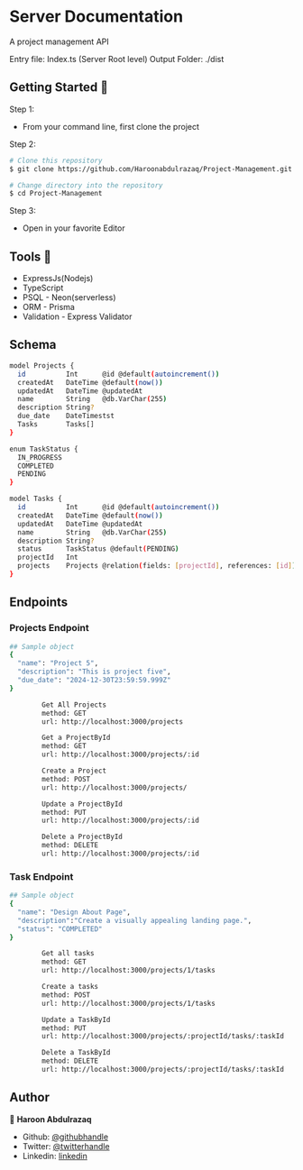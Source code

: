# Server Documentation

A project management API

Entry file: Index.ts (Server Root level)
Output Folder: ./dist

## Getting Started 🚀

Step 1:

- From your command line, first clone the project

Step 2:

```bash
# Clone this repository
$ git clone https://github.com/Haroonabdulrazaq/Project-Management.git
```

```bash
# Change directory into the repository
$ cd Project-Management
```

Step 3:

- Open in your favorite Editor

## Tools 🔧

- ExpressJs(Nodejs)
- TypeScript
- PSQL - Neon(serverless)
- ORM - Prisma
- Validation - Express Validator

## Schema

```bash
model Projects {
  id          Int      @id @default(autoincrement())
  createdAt   DateTime @default(now())
  updatedAt   DateTime @updatedAt
  name        String   @db.VarChar(255)
  description String?
  due_date    DateTimestst
  Tasks       Tasks[]
}

enum TaskStatus {
  IN_PROGRESS
  COMPLETED
  PENDING
}

model Tasks {
  id          Int      @id @default(autoincrement())
  createdAt   DateTime @default(now())
  updatedAt   DateTime @updatedAt
  name        String   @db.VarChar(255)
  description String?
  status      TaskStatus @default(PENDING)
  projectId   Int
  projects    Projects @relation(fields: [projectId], references: [id])
}

```

## Endpoints

### Projects Endpoint

```bash
## Sample object
{
  "name": "Project 5",
  "description": "This is project five",
  "due_date": "2024-12-30T23:59:59.999Z"
}
```

```bash
        Get All Projects
        method: GET
        url: http://localhost:3000/projects
```

```bash
        Get a ProjectById
        method: GET
        url: http://localhost:3000/projects/:id
```

```bash
        Create a Project
        method: POST
        url: http://localhost:3000/projects/
```

```bash
        Update a ProjectById
        method: PUT
        url: http://localhost:3000/projects/:id
```

```bash
        Delete a ProjectById
        method: DELETE
        url: http://localhost:3000/projects/:id
```

### Task Endpoint

```bash
## Sample object
{
  "name": "Design About Page",
  "description":"Create a visually appealing landing page.",
  "status": "COMPLETED"
}
```

```bash
        Get all tasks
        method: GET
        url: http://localhost:3000/projects/1/tasks
```

```bash
        Create a tasks
        method: POST
        url: http://localhost:3000/projects/1/tasks
```

```bash
        Update a TaskById
        method: PUT
        url: http://localhost:3000/projects/:projectId/tasks/:taskId
```

```bash
        Delete a TaskById
        method: DELETE
        url: http://localhost:3000/projects/:projectId/tasks/:taskId
```

## Author

👤 **Haroon Abdulrazaq**

- Github: [@githubhandle](https://github.com/Haroonabdulrazaq)
- Twitter: [@twitterhandle](https://twitter.com/hanq_o)
- Linkedin: [linkedin](https://www.linkedin.com/in/haroonabdulrazaq)
